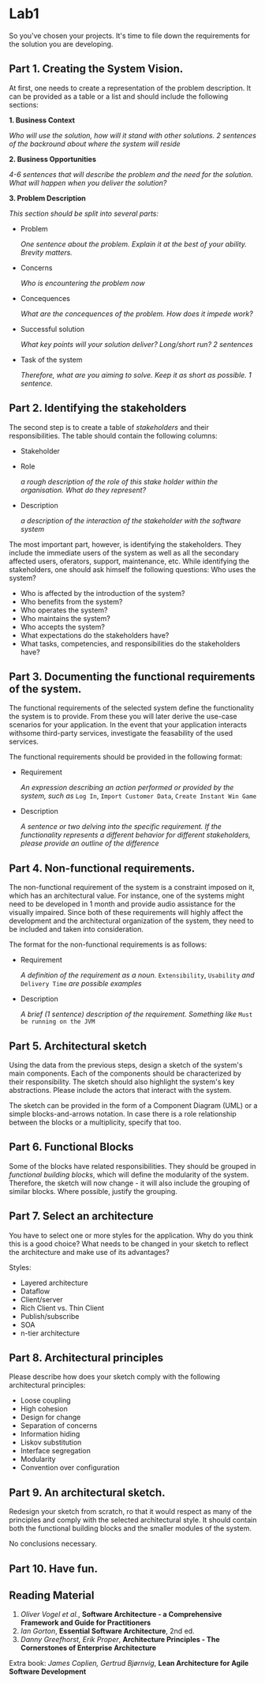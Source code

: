 Lab1
====

So you've chosen your projects. It's time to file down the requirements for the solution you are developing.

Part 1. Creating the System Vision.
---

At first, one needs to create a representation of the problem description. It can be provided as a table or a list and should include the following sections:

**1. Business Context**

*Who will use the solution, how will it stand with other solutions. 2 sentences of the backround about where the system will reside*

**2. Business Opportunities**

*4-6 sentences that will describe the problem and the need for the solution. What will happen when you deliver the solution?*

**3. Problem Description**

*This section should be split into several parts:*

- Problem

	*One sentence about the problem. Explain it at the best of your ability. Brevity matters.*

- Concerns

	*Who is encountering the problem now*

- Concequences

	*What are the concequences of the problem. How does it impede work?*

- Successful solution

	*What key points will your solution deliver? Long/short run? 2 sentences*

- Task of the system

	*Therefore, what are you aiming to solve. Keep it as short as possible. 1 sentence.*

Part 2. Identifying the stakeholders
---

The second step is to create a table of *stakeholders* and their responsibilities. The table should contain the following columns:

- Stakeholder


- Role

	*a rough description of the role of this stake holder within the organisation. What do they represent?*

- Description

	*a description of the interaction of the stakeholder with the software system*

The most important part, however, is identifying the stakeholders. They include the immediate users of the system as well as all the secondary affected users, oferators, support, maintenance, etc. While identifying the stakeholders, one should ask himself the following questions:
Who uses the system?

- Who is affected by the introduction of the system?
- Who benefits from the system?
- Who operates the system?
- Who maintains the system?
- Who accepts the system?
- What expectations do the stakeholders have?
- What tasks, competencies, and responsibilities do the stakeholders have?

Part 3. Documenting the functional requirements of the system.
---

The functional requirements of the selected system define the functionality the system is to provide. From these you will later derive the use-case scenarios for your application. In the event that your application interacts withsome third-party services, investigate the feasability of the used services.

The functional requirements should be provided in the following format:

- Requirement

	*An expression describing an action performed or provided by the system, such as* `Log In`, `Import Customer Data`, `Create Instant Win Game`

- Description

	*A sentence or two delving into the specific requirement. If the functionality represents a different behavior for different stakeholders, please provide an outline of the difference*

Part 4. Non-functional requirements.
---

The non-functional requirement of the system is a constraint imposed on it, which has an architectural value. For instance, one of the systems might need to be developed in 1 month and provide audio assistance for the visually impaired. Since both of these requirements will highly affect the development and the architectural organization of the system, they need to be included and taken into consideration.

The format for the non-functional requirements is as follows:

- Requirement

	*A definition of the requirement as a noun.* `Extensibility`, `Usability` *and* `Delivery Time` *are possible examples*

- Description

	*A brief (1 sentence) description of the requirement. Something like* `Must be running on the JVM`

Part 5. Architectural sketch
---

Using the data from the previous steps, design a sketch of the system's main components. Each of the components should be characterized by their responsibility. The sketch should also highlight the system's key abstractions. Please include the actors that interact with the system.

The sketch can be provided in the form of a Component Diagram (UML) or a simple blocks-and-arrows notation. In case there is a role relationship between the blocks or a multiplicity, specify that too.

Part 6. Functional Blocks
---

Some of the blocks have related responsibilities. They should be grouped in *functional building blocks*, which will define the modularity of the system. Therefore, the sketch will now change - it will also include the grouping of similar blocks. Where possible, justify the grouping.

Part 7. Select an architecture
---

You have to select one or more styles for the application. Why do you think this is a good choice? What needs to be changed in your sketch to reflect the architecture and make use of its advantages?

Styles:

- Layered architecture
- Dataflow
- Client/server
- Rich Client vs. Thin Client
- Publish/subscribe
- SOA
- n-tier architecture

Part 8. Architectural principles
---

Please describe how does your sketch comply with the following architectural principles:

- Loose coupling
- High cohesion
- Design for change
- Separation of concerns
- Information hiding
- Liskov substitution
- Interface segregation
- Modularity
- Convention over configuration

Part 9. An architectural sketch.
---

Redesign your sketch from scratch, ro that it would respect as many of the principles and comply with the selected architectural style. It should contain both the functional building blocks and the smaller modules of the system.

No conclusions necessary.


Part 10. Have fun.
---






Reading Material
----------------

1. *Oliver Vogel et al.*, **Software Architecture - a Comprehensive Framework and Guide for Practitioners**
2. *Ian Gorton*, **Essential Software Architecture**, 2nd ed.
3. *Danny Greefhorst, Erik Proper*, **Architecture Principles - The Cornerstones of Enterprise Architecture**

Extra book:
*James Coplien, Gertrud Bjørnvig*, **Lean Architecture for Agile Software Development**






